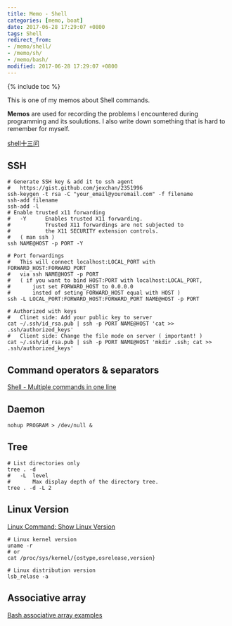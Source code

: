```yaml
---
title: Memo - Shell
categories: [memo, boat]
date: 2017-06-28 17:29:07 +0800
tags: Shell
redirect_from: 
- /memo/shell/
- /memo/sh/
- /memo/bash/
modified: 2017-06-28 17:29:07 +0800
---
```


{% include toc %}

This is one of my memos about Shell commands.

**Memos** are used for recording the problems I encountered during programming and its soulutions. I also write down something that is hard to remember for myself.

<!--shoreline-->

[shell十三问](https://wizardforcel.gitbooks.io/shell-13-questions/content/1.html)

## SSH

``` shell
# Generate SSH key & add it to ssh agent
#   https://gist.github.com/jexchan/2351996
ssh-keygen -t rsa -C "your_email@youremail.com" -f filename
ssh-add filename
ssh-add -l
# Enable trusted x11 forwarding
#   -Y      Enables trusted X11 forwarding.  
#           Trusted X11 forwardings are not subjected to 
#           the X11 SECURITY extension controls.
#   ( man ssh )
ssh NAME@HOST -p PORT -Y

# Port forwardings
#   This will connect localhost:LOCAL_PORT with FORWARD_HOST:FORWARD_PORT
#   via ssh NAME@HOST -p PORT
#   ( if you want to bind HOST:PORT with localhost:LOCAL_PORT,
#       just set FORWARD_HOST to 0.0.0.0 
#       insted of seting FORWARD_HOST equal with HOST )
ssh -L LOCAL_PORT:FORWARD_HOST:FORWARD_PORT NAME@HOST -p PORT

# Authorized with keys
#   Clinet side: Add your public key to server
cat ~/.ssh/id_rsa.pub | ssh -p PORT NAME@HOST 'cat >> .ssh/authorized_keys'
#   Client side: Change the file mode on server ( important! )
cat ~/.ssh/id_rsa.pub | ssh -p PORT NAME@HOST 'mkdir .ssh; cat >> .ssh/authorized_keys'
```

## Command operators & separators

[Shell - Multiple commands in one line](https://stackoverflow.com/questions/5130847/shell-multiple-commands-in-one-line)

## Daemon

``` shell
nohup PROGRAM > /dev/null &
```

## Tree

``` shell
# List directories only
tree . -d
#   -L  level
#       Max display depth of the directory tree.
tree . -d -L 2
```

## Linux Version

[Linux Command: Show Linux Version](https://www.cyberciti.biz/faq/command-to-show-linux-version/)

``` shell
# Linux kernel version
uname -r
# or
cat /proc/sys/kernel/{ostype,osrelease,version}

# Linux distribution version
lsb_relase -a
```

## Associative array

[Bash associative array examples](http://www.artificialworlds.net/blog/2012/10/17/bash-associative-array-examples/)

